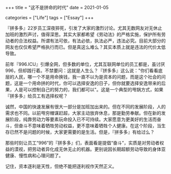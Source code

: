 +++
title = "这不是拼命的时代"
date = 2021-01-05

categories = ["Life"]
tags = ["Essay"]
+++

『拼多多』22岁员工深夜猝死，引发了大家的激烈讨论。尤其无数网友对无休止加班的激烈声讨，值得深思。其实大家都希望《劳动法》的严格实施，保护所有劳动者的合法权益。所谓有法可依，有法必依，执法必严，违法必究。目前大部分的网友也仅仅希望严格执行而已。但是真这么难么？其实本质上就是违法的代价太低导致。

前年『996.ICU』引爆全网，但多数的单位，尤其互联网单位的员工都是，虽讨厌996，但却践行着。不禁要问：这就是人生么？『拼多多』这么说："你们看看底层的人民，哪一个不是用命换钱，我一直不以为是资本的问题，而是这个社会的问题，这是一个用命拼的时代，你可以选择安逸的日子，但你就要选择安逸带来的后果，人是可以控制自己的努力的，我们都可以"。这是一个典型的甩锅方式，如果『拼多多』给员工有选择权呢？

诚然，中国的快速发展有很大一部分是加班加出来的。但在不同的发展阶段，人的需求也不同。以前甩穷帽谋赶超，大家主动放弃休息，那是勤劳奉献。但在新的发展阶段，纯靠劳动力等要素玩命投入已不可持续。大家愿意为更美好的生活而奋斗，但奋斗不意味着牺牲劳动权益，更不意味着牺牲个人健康。在这个阶段，当生存已然不是问题的时候，大家更需要的是生活。但是，『拼多多』有给过么？

那些时刻让员工“996”的『拼多多』们，表面看是提倡“奋斗”，实质是对劳动者权益的漠视，把劳动者异化成无休无止的机器。更别说因长期超额劳动导致的身体亚健康、慢性病和心理问题了。

记住，资本逐利是天性，但绝不能把逐利视作天然正义。
